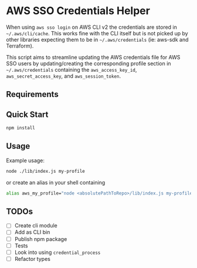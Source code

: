 # AWS SSO Credentials Helper

When using `aws sso login` on AWS CLI v2 the credentials are stored in `~/.aws/cli/cache`.
This works fine with the CLI itself but is not picked up by other libraries expecting them
to be in `~/.aws/credentials` (ie: aws-sdk and Terraform).

This script aims to streamline updating the AWS credentials file for AWS SSO users by
updating/creating the corresponding profile section in `~/.aws/credentials` containing
the `aws_access_key_id`, `aws_secret_access_key`, and `aws_session_token`.

## Requirements

## Quick Start

```sh
npm install
```

## Usage

Example usage:

```sh
node ./lib/index.js my-profile
```

or create an alias in your shell containing

```sh
alias aws_my_profile="node <absolutePathToRepo>/lib/index.js my-profile"
```

## TODOs

- [ ] Create cli module
- [ ] Add as CLI bin
- [ ] Publish npm package
- [ ] Tests
- [ ] Look into using `credential_process`
- [ ] Refactor types
